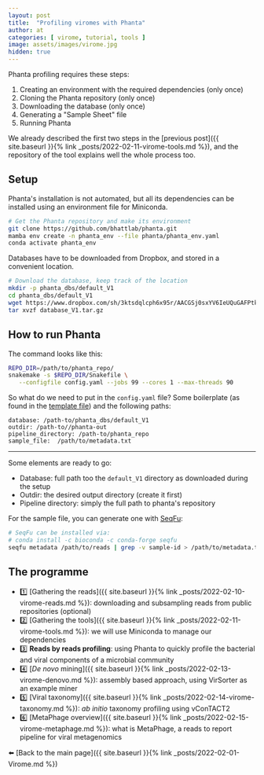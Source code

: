 ```yaml
---
layout: post
title:  "Profiling viromes with Phanta"
author: at
categories: [ virome, tutorial, tools ]
image: assets/images/virome.jpg
hidden: true
---
```


Phanta profiling requires these steps:

1. Creating an environment with the required dependencies (only once)
2. Cloning the Phanta repository (only once)
3. Downloading the database (only once)
4. Generating a "Sample Sheet" file
5. Running Phanta

We already described the first two steps in the [previous post]({{ site.baseurl }}{% link _posts/2022-02-11-virome-tools.md %}), and the repository of the tool explains well the whole process too.

## Setup

Phanta's installation is not automated, but all its dependencies can be 
installed using an environment file for Miniconda.

```bash
# Get the Phanta repository and make its environment
git clone https://github.com/bhattlab/phanta.git
mamba env create -n phanta_env --file phanta/phanta_env.yaml
conda activate phanta_env
```
Databases have to be downloaded from Dropbox, and stored in a convenient location.

```bash
# Download the database, keep track of the location
mkdir -p phanta_dbs/default_V1
cd phanta_dbs/default_V1
wget https://www.dropbox.com/sh/3ktsdqlcph6x95r/AACGSj0sxYV6IeUQuGAFPtk8a/database_V1.tar.gz
tar xvzf database_V1.tar.gz
```

## How to run Phanta

The command looks like this:

```bash
REPO_DIR=/path/to/phanta_repo/
snakemake -s $REPO_DIR/Snakefile \
   --configfile config.yaml --jobs 99 --cores 1 --max-threads 90
```

So what do we need to put in the `config.yaml` file? Some boilerplate
(as found in the [template file](https://github.com/bhattlab/phanta/blob/main/config.yaml))
and the following paths:
```text
database: /path-to/phanta_dbs/default_V1
outdir: /path-to//phanta-out
pipeline_directory: /path-to/phanta_repo
sample_file:  /path/to/metadata.txt
```
---

Some elements are ready to go:

* Database: full path too the `default_V1` directory as downloaded during the setup
* Outdir: the desired output directory (create it first)
* Pipeline directory: simply the full path to phanta's repository
  
For the sample file, you can generate one with [SeqFu](https://github.com/telatin/seqfu2/):

```bash
# SeqFu can be installed via:
# conda install -c bioconda -c conda-forge seqfu
seqfu metadata /path/to/reads | grep -v sample-id > /path/to/metadata.txt
```

## The programme

* :one: [Gathering the reads]({{ site.baseurl }}{% link _posts/2022-02-10-virome-reads.md %}):
  downloading and subsampling reads from public repositories (optional)
* :two: [Gathering the tools]({{ site.baseurl }}{% link _posts/2022-02-11-virome-tools.md %}):
  we will use Miniconda to manage our dependencies
* :three: **Reads by reads profiling**:
  using Phanta to quickly profile the bacterial and viral components of a microbial community
* :four:  [_De novo_ mining]({{ site.baseurl }}{% link _posts/2022-02-13-virome-denovo.md %}):
  assembly based approach, using VirSorter as an example miner
* :five:  [Viral taxonomy]({{ site.baseurl }}{% link _posts/2022-02-14-virome-taxonomy.md %}):
  *ab initio* taxonomy profiling using vConTACT2
* :six:  [MetaPhage overview]({{ site.baseurl }}{% link _posts/2022-02-15-virome-metaphage.md %}):
  what is MetaPhage, a reads to report pipeline for viral metagenomics

:arrow_left: [Back to the main page]({{ site.baseurl }}{% link _posts/2022-02-01-Virome.md %})
